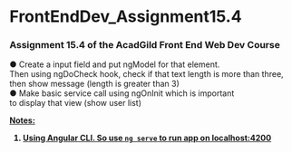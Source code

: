 # FrontEndDev_Assignment15.4
### Assignment 15.4 of the AcadGild Front End Web Dev Course

● Create a input field and put ngModel for that element.  
 Then using ngDoCheck hook, check if that text length is more than three,  
 then show message (length is greater than 3)  
● Make basic service call using ngOnInit which is important  
 to display that view (show user list)
 
 <u><b>Notes:  
 1. Using Angular CLI. So use `ng serve` to run app on localhost:4200  
 
